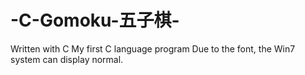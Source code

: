 # -C-Gomoku-五子棋-
Written with C
My first C language program
Due to the font, the Win7 system can display normal.
